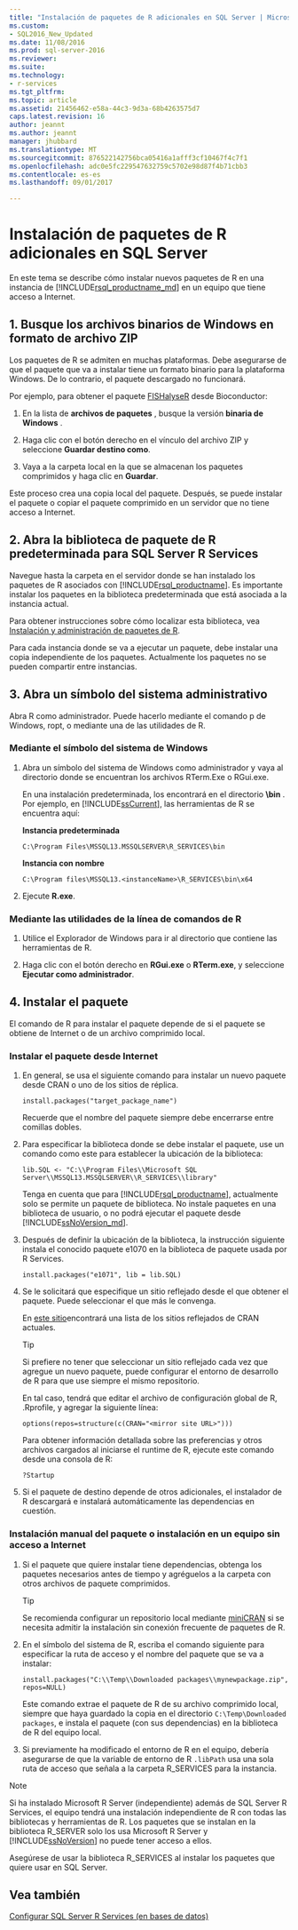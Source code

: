 ```yaml
---
title: "Instalación de paquetes de R adicionales en SQL Server | Microsoft Docs"
ms.custom:
- SQL2016_New_Updated
ms.date: 11/08/2016
ms.prod: sql-server-2016
ms.reviewer: 
ms.suite: 
ms.technology:
- r-services
ms.tgt_pltfrm: 
ms.topic: article
ms.assetid: 21456462-e58a-44c3-9d3a-68b4263575d7
caps.latest.revision: 16
author: jeannt
ms.author: jeannt
manager: jhubbard
ms.translationtype: MT
ms.sourcegitcommit: 876522142756bca05416a1afff3cf10467f4c7f1
ms.openlocfilehash: adc0e5fc229547632759c5702e98d87f4b71cbb3
ms.contentlocale: es-es
ms.lasthandoff: 09/01/2017

---
```

# <a name="install-additional-r-packages-on-sql-server"></a>Instalación de paquetes de R adicionales en SQL Server
En este tema se describe cómo instalar nuevos paquetes de R en una instancia de [!INCLUDE[rsql_productname_md](../../includes/rsql-productname-md.md)] en un equipo que tiene acceso a Internet.

## <a name="1-locate-the-windows-binaries-in-zip-file-format"></a>1. Busque los archivos binarios de Windows en formato de archivo ZIP

Los paquetes de R se admiten en muchas plataformas. Debe asegurarse de que el paquete que va a instalar tiene un formato binario para la plataforma Windows. De lo contrario, el paquete descargado no funcionará.

Por ejemplo, para obtener el paquete [FISHalyseR](http://bioconductor.org/packages/release/bioc/html/FISHalyseR.html) desde Bioconductor:  
  
1.  En la lista de **archivos de paquetes** , busque la versión **binaria de Windows** .  
  
2.  Haga clic con el botón derecho en el vínculo del archivo ZIP y seleccione  **Guardar destino como**.  
  
3.  Vaya a la carpeta local en la que se almacenan los paquetes comprimidos y haga clic en **Guardar**.  
  
 Este proceso crea una copia local del paquete. Después, se puede instalar el paquete o copiar el paquete comprimido en un servidor que no tiene acceso a Internet.  
  
  
## <a name="2-open-the-default-r-package-library-for-sql-server-r-services"></a>2. Abra la biblioteca de paquete de R predeterminada para SQL Server R Services 

Navegue hasta la carpeta en el servidor donde se han instalado los paquetes de R asociados con [!INCLUDE[rsql_productname](../../includes/rsql-productname-md.md)]. Es importante instalar los paquetes en la biblioteca predeterminada que está asociada a la instancia actual. 

Para obtener instrucciones sobre cómo localizar esta biblioteca, vea [Instalación y administración de paquetes de R](../../advanced-analytics/r-services/installing-and-managing-r-packages.md).

   Para cada instancia donde se va a ejecutar un paquete, debe instalar una copia independiente de los paquetes. Actualmente los paquetes no se pueden compartir entre instancias.
     
  
## <a name="3-open-an-administrative-command-prompt"></a>3. Abra un símbolo del sistema administrativo 

Abra R como administrador.  Puede hacerlo mediante el comando p de Windows, ropt, o mediante una de las utilidades de R.
  
### <a name="using-the-windows-command-prompt"></a>Mediante el símbolo del sistema de Windows 

1. Abra un símbolo del sistema de Windows como administrador y vaya al directorio donde se encuentran los archivos RTerm.Exe o RGui.exe.  
  
    En una instalación predeterminada, los encontrará en el directorio **\bin** . Por ejemplo, en [!INCLUDE[ssCurrent](../../includes/sscurrent-md.md)], las herramientas de R se encuentra aquí: 

    **Instancia predeterminada**

     `C:\Program Files\MSSQL13.MSSQLSERVER\R_SERVICES\bin` 
 
     **Instancia con nombre**
   
     `C:\Program files\MSSQL13.<instanceName>\R_SERVICES\bin\x64`  
  
2. Ejecute **R.exe**.  
  
### <a name="using-the-r-command-line-utilities"></a>Mediante las utilidades de la línea de comandos de R 
  
1. Utilice el Explorador de Windows para ir al directorio que contiene las herramientas de R.  
  
2. Haga clic con el botón derecho en **RGui.exe** o **RTerm.exe**, y seleccione **Ejecutar como administrador**.  
## <a name="4-install-the-package"></a>4. Instalar el paquete

El comando de R para instalar el paquete depende de si el paquete se obtiene de Internet o de un archivo comprimido local.  
  
### <a name="install-package-from-internet"></a>Instalar el paquete desde Internet  
  
1.  En general, se usa el siguiente comando para instalar un nuevo paquete desde CRAN o uno de los sitios de réplica.  
  
    ```  
    install.packages("target_package_name")  
    ```
    
    Recuerde que el nombre del paquete siempre debe encerrarse entre comillas dobles.

2.  Para especificar la biblioteca donde se debe instalar el paquete, use un comando como este para establecer la ubicación de la biblioteca:
    
    ```  
    lib.SQL <- "C:\\Program Files\\Microsoft SQL Server\\MSSQL13.MSSQLSERVER\\R_SERVICES\\library"    
    ```

    Tenga en cuenta que para [!INCLUDE[rsql_productname](../../includes/rsql-productname-md.md)], actualmente solo se permite un paquete de biblioteca. No instale paquetes en una biblioteca de usuario, o no podrá ejecutar el paquete desde [!INCLUDE[ssNoVersion_md](../../includes/ssnoversion-md.md)].   
     
3.  Después de definir la ubicación de la biblioteca, la instrucción siguiente instala el conocido paquete e1070 en la biblioteca de paquete usada por R Services.  
  
    ```  
    install.packages("e1071", lib = lib.SQL)  
    ```  
  
4.  Se le solicitará que especifique un sitio reflejado desde el que obtener el paquete. Puede seleccionar el que más le convenga.  
  
    En [este sitio](https://cran.r-project.org/mirrors.html)encontrará una lista de los sitios reflejados de CRAN actuales.  
  
    > [!TIP]  
    >  Si prefiere no tener que seleccionar un sitio reflejado cada vez que agregue un nuevo paquete, puede configurar el entorno de desarrollo de R para que use siempre el mismo repositorio.  
    >   
    >  En tal caso, tendrá que editar el archivo de configuración global de R, .Rprofile, y agregar la siguiente línea:  
    >   
    >  `options(repos=structure(c(CRAN="<mirror site URL>")))`  
    >   
    >  Para obtener información detallada sobre las preferencias y otros archivos cargados al iniciarse el runtime de R, ejecute este comando desde una consola de R:  
    >   
    >  `?Startup`  
  
5.  Si el paquete de destino depende de otros adicionales, el instalador de R descargará e instalará automáticamente las dependencias en cuestión.  
  
### <a name="manual-package-installation-or-installing-on-computer-with-no-internet-access"></a>Instalación manual del paquete o instalación en un equipo sin acceso a Internet 

1. Si el paquete que quiere instalar tiene dependencias, obtenga los paquetes necesarios antes de tiempo y agréguelos a la carpeta con otros archivos de paquete comprimidos.

    > [!TIP]
    > 
    > Se recomienda configurar un repositorio local mediante [miniCRAN](https://mran.revolutionanalytics.com/package/miniCRAN/) si se necesita admitir la instalación sin conexión frecuente de paquetes de R.  
  
2.  En el símbolo del sistema de R, escriba el comando siguiente para especificar la ruta de acceso y el nombre del paquete que se va a instalar:  
   
    ```  
    install.packages("C:\\Temp\\Downloaded packages\\mynewpackage.zip", repos=NULL)  
    ``` 
     
    Este comando extrae el paquete de R de su archivo comprimido local, siempre que haya guardado la copia en el directorio `C:\Temp\Downloaded packages`, e instala el paquete (con sus dependencias) en la biblioteca de R del equipo local.  
  
3.  Si previamente ha modificado el entorno de R en el equipo, debería asegurarse de que la variable de entorno de R `.libPath` usa una sola ruta de acceso que señala a la carpeta R_SERVICES para la instancia.  
  
> [!NOTE]
> Si ha instalado Microsoft R Server (independiente) además de SQL Server R Services, el equipo tendrá una instalación independiente de R con todas las bibliotecas y herramientas de R. Los paquetes que se instalan en la biblioteca R_SERVER solo los usa Microsoft R Server y [!INCLUDE[ssNoVersion](../../includes/ssnoversion-md.md)] no puede tener acceso a ellos.  
> 
>  Asegúrese de usar la biblioteca R_SERVICES al instalar los paquetes que quiere usar en SQL Server.

  
## <a name="see-also"></a>Vea también  
 [Configurar SQL Server R Services &#40;en bases de datos&#41;](../../advanced-analytics/r-services/set-up-sql-server-r-services-in-database.md)  
  
  

